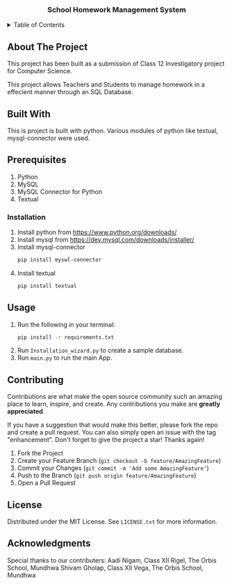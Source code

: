 <h3 align="center">School Homework Management System</h3>
</div>
<details>
  <summary>Table of Contents</summary>
  <ol>
    <li>
      <a href="#about-the-project">About The Project</a>
    </li>
    <li><a href="#installation">Installation</a></li>
    <li><a href="#usage">Usage</a></li>
    <li><a href="#contributing">Contributing</a></li>
    <li><a href="#license">License</a></li>
    <li><a href="#acknowledgments">Acknowledgments</a></li>
  </ol>
</details>

## About The Project
This project has been built as a submission of Class 12 Investigatory project for Computer Science.

This project allows Teachers and Students to manage homework in a effecient manner through an SQL Database.

## Built With

This is project is built with python. Various modules of python like textual, mysql-connector were used.

## Prerequisites
1) Python
2) MySQL
3) MySQL Connector for Python
4) Textual

### Installation

1. Install python from https://www.python.org/downloads/
2. Install mysql from https://dev.mysql.com/downloads/installer/
3. Install mysql-connector
   ```sh
   pip install myswl-connector
   ```
4. Install textual
   ```sh
   pip install textual
   ```

## Usage
1. Run the following in your terminal:
   ```sh
   pip install -r requirements.txt
   ```
2. Run ```Installation_wizard.py``` to create a sample database.
3. Run ```main.py``` to run the main App.

## Contributing
Contributions are what make the open source community such an amazing place to learn, inspire, and create. Any contributions you make are **greatly appreciated**.

If you have a suggestion that would make this better, please fork the repo and create a pull request. You can also simply open an issue with the tag "enhancement".
Don't forget to give the project a star! Thanks again!

1. Fork the Project
2. Create your Feature Branch (`git checkout -b feature/AmazingFeature`)
3. Commit your Changes (`git commit -m 'Add some AmazingFeature'`)
4. Push to the Branch (`git push origin feature/AmazingFeature`)
5. Open a Pull Request

## License

Distributed under the MIT License. See `LICENSE.txt` for more information.

## Acknowledgments
Special thanks to our contributers:
Aadi Nigam, Class XII Rigel, The Orbis School, Mundhwa
Shivam Gholap, Class XII Vega, The Orbis School, Mundhwa

